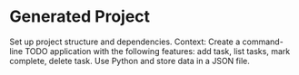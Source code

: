 # Generated Project

Set up project structure and dependencies. Context: Create a command-line TODO application with the following features: add task, list tasks, mark complete, delete task. Use Python and store data in a JSON file.
